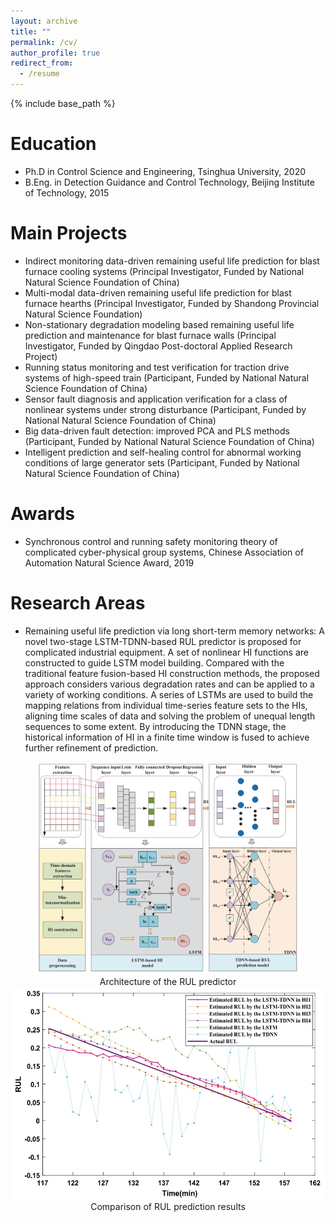 ```yaml
---
layout: archive
title: ""
permalink: /cv/
author_profile: true
redirect_from:
  - /resume
---
```


{% include base_path %}

Education
======
* Ph.D in Control Science and Engineering, Tsinghua University, 2020
* B.Eng. in Detection Guidance and Control Technology, Beijing Institute of Technology, 2015

Main Projects
======
* Indirect monitoring data-driven remaining useful life prediction for blast furnace cooling systems (Principal Investigator, Funded by National Natural Science Foundation of China)
* Multi-modal data-driven remaining useful life prediction for blast furnace hearths (Principal Investigator, Funded by Shandong Provincial Natural Science Foundation)
* Non-stationary degradation modeling based remaining useful life prediction and maintenance for blast furnace walls (Principal Investigator, Funded by Qingdao Post-doctoral Applied Research Project)
* Running status monitoring and test verification for traction drive systems of high-speed train (Participant, Funded by National Natural Science Foundation of China)
* Sensor fault diagnosis and application verification for a class of nonlinear systems under strong disturbance (Participant, Funded by National Natural Science Foundation of China)
* Big data-driven fault detection: improved PCA and PLS methods (Participant, Funded by National Natural Science Foundation of China)
* Intelligent prediction and self-healing control for abnormal working conditions of large generator sets (Participant, Funded by National Natural Science Foundation of China)

Awards
======
* Synchronous control and running safety monitoring theory of complicated cyber-physical group systems, Chinese Association of Automation Natural Science Award, 2019

Research Areas
======
* Remaining useful life prediction via long short-term memory networks: A novel two-stage LSTM-TDNN-based RUL predictor is proposed for complicated industrial equipment. A set of nonlinear HI functions are constructed to guide LSTM model building. Compared with the traditional feature fusion-based HI construction methods, the proposed approach considers various degradation rates and can be applied to a variety of working conditions. A series of LSTMs are used to build the mapping relations from individual time-series feature sets to the HIs, aligning time scales of data and solving the problem of unequal length sequences to some extent. By introducing the TDNN stage, the historical information of HI in a finite time window is fused to achieve further refinement of prediction.

<p align="center">
<img src="https://raw.githubusercontent.com/crazy0066/Xiaopeng.Xi/refs/heads/master/images/fig1.png" alt="Architecture of the proposed LSTM-TDNN-based RUL predictor" height="340"><br>Architecture of the RUL predictor
<img src="https://raw.githubusercontent.com/crazy0066/Xiaopeng.Xi/refs/heads/master/images/fig2.png" alt="Comparison of RUL prediction results between one-stage and two-stage approaches" height="340"><br>Comparison of RUL prediction results
</p>
